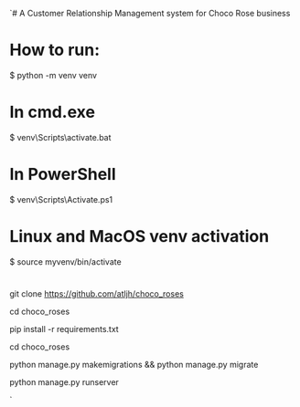 `# A Customer Relationship Management system for Choco Rose business


# How to run:

$ python -m venv venv


# In cmd.exe

$ venv\Scripts\activate.bat


# In PowerShell
$ venv\Scripts\Activate.ps1


# Linux and MacOS venv activation

$ source myvenv/bin/activate
# 
git clone https://github.com/atljh/choco_roses

cd choco_roses

pip install -r requirements.txt

cd choco_roses

python manage.py makemigrations && python manage.py  migrate

python manage.py runserver

`